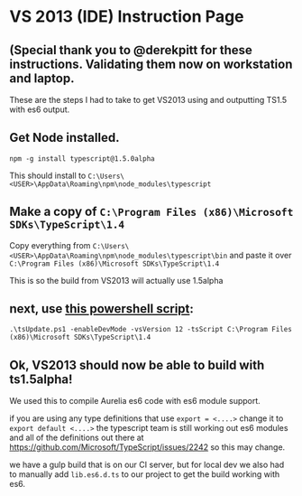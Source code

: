 # VS 2013 (IDE) Instruction Page

## (Special thank you to @derekpitt for these instructions.  Validating them now on workstation and laptop.

These are the steps I had to take to get VS2013 using and outputting TS1.5 with es6 output.

## Get Node installed.

```
npm -g install typescript@1.5.0alpha
```

This should install to ```C:\Users\<USER>\AppData\Roaming\npm\node_modules\typescript```

## Make a copy of ```C:\Program Files (x86)\Microsoft SDKs\TypeScript\1.4```
Copy everything from ```C:\Users\<USER>\AppData\Roaming\npm\node_modules\typescript\bin```
and paste it over ```C:\Program Files (x86)\Microsoft SDKs\TypeScript\1.4```

This is so the build from VS2013 will actually use 1.5alpha

## next, use [this powershell script](https://github.com/cmichaelgraham/aurelia-typescript/blob/master/tsUpdate.ps1):
```
.\tsUpdate.ps1 -enableDevMode -vsVersion 12 -tsScript C:\Program Files (x86)\Microsoft SDKs\TypeScript\1.4
```

## Ok, VS2013 should now be able to build with ts1.5alpha!

We used this to compile Aurelia es6 code with es6 module support.

if you are using any type definitions that use ```export = <....>``` change it to ```export default <....>```
the typescript team is still working out es6 modules and all of the definitions out there at https://github.com/Microsoft/TypeScript/issues/2242 so this may change.

we have a gulp build that is on our CI server, but for local dev we also had to manually add ```lib.es6.d.ts``` to our project to get the build working with es6.
